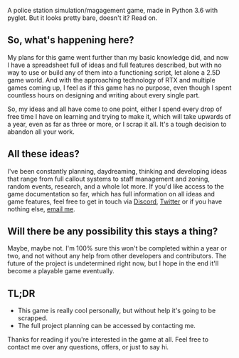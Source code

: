 A police station simulation/magagement game, made in Python 3.6 with pyglet. But it looks pretty bare, doesn't it? Read on.

## So, what's happening here?
My plans for this game went further than my basic knowledge did, and now I have a spreadsheet full of ideas and full features described, but with no way to use or build any of them into a functioning script, let alone a 2.5D game world. And with the approaching technology of RTX and multiple games coming up, I feel as if this game has no purpose, even though I spent countless hours on designing and writing about every single part.

So, my ideas and all have come to one point, either I spend every drop of free time I have on learning and trying to make it, which will take upwards of a year, even as far as three or more, or I scrap it all. It's a tough decision to abandon all your work.

## All these ideas?
I've been constantly planning, daydreaming, thinking and developing ideas that range from full callout systems to staff management and zoning, random events, research, and a whole lot more. If you'd like access to the game documentation so far, which has full information on all ideas and game features, feel free to get in touch via [Discord](https://discord.gg/nnpPGRy), [Twitter](https://twitter.com/thattonybo) or if you have nothing else, [email me](mailto:thattonybo@gmail.com).

## Will there be any possibility this stays a thing?
Maybe, maybe not. I'm 100% sure this won't be completed within a year or two, and not without any help from other developers and contributors. The future of the project is undetermined right now, but I hope in the end it'll become a playable game eventually.

## TL;DR
- This game is really cool personally, but without help it's going to be scrapped.
- The full project planning can be accessed by contacting me.

Thanks for reading if you're interested in the game at all. Feel free to contact me over any questions, offers, or just to say hi.
